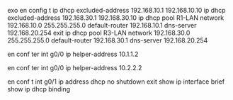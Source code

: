 exo
en
config t
ip dhcp excluded-address 192.168.10.1 192.168.10.10
ip dhcp excluded-address 192.168.30.1 192.168.30.10
ip dhcp pool R1-LAN
network 192.168.10.0 255.255.255.0
default-router 192.168.10.1
dns-server 192.168.20.254
exit
ip dhcp pool R3-LAN
network 192.168.30.0 255.255.255.0
default-router 192.168.30.1
dns-server 192.168.20.254

en
conf ter
int g0/0
ip helper-address 10.1.1.2

en 
conf ter 
int g0/0
ip helper-address 10.2.2.2

en 
conf t
int g0/1
ip address dhcp
no shutdown
exit
show ip interface brief
show ip dhcp binding


